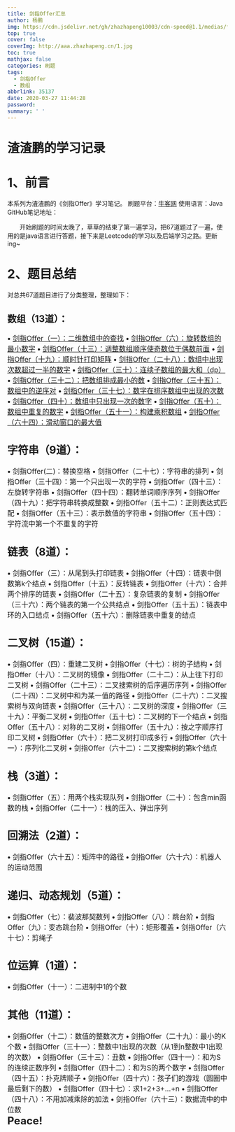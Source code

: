 ```yaml
---
title: 剑指Offer汇总
author: 杨鹏
img: https://cdn.jsdelivr.net/gh/zhazhapeng10003/cdn-speed@1.1/medias/featureimages/12.jpg
top: true
cover: false
coverImg: http://aaa.zhazhapeng.cn/1.jpg
toc: true
mathjax: false
categories: 刷题
tags:
  - 剑指Offer
  - 数组
abbrlink: 35137
date: 2020-03-27 11:44:28
password:
summary: ' '
---
```




# 渣渣鹏的学习记录

# 1、前言

本系列为渣渣鹏的《剑指Offer》学习笔记。
刷题平台：[牛客网](//www.nowcoder.com/ta/coding-interviews)
使用语言：Java
GitHub笔记地址：

&ensp;&ensp;&ensp;&ensp;开始刷题的时间太晚了，草草的结束了第一遍学习，把67道题过了一遍，使用的是java语言进行答题，接下来是Leetcode的学习以及后端学习之路。更新ing~


# 2、题目总结
对总共67道题目进行了分类整理，整理如下：

## 数组（13道）：
**<font size = 3>•** [剑指Offer（一）：二维数组中的查找](//zhazhapeng.cn/post/43262.html)
**<font size = 3>•** [剑指Offer（六）：旋转数组的最小数字](//zhazhapeng.cn/post/27960.html)
**<font size = 3>•** [剑指Offer（十三）：调整数组顺序使奇数位于偶数前面](//zhazhapeng.cn/post/45411.html)
**<font size = 3>•** [剑指Offer（十九）：顺时针打印矩阵](//zhazhapeng.cn/post/54653.html)
**<font size = 3>•** [剑指Offer（二十八）：数组中出现次数超过一半的数字](//zhazhapeng.cn/post/38908.html)
**<font size = 3>•** [剑指Offer（三十）：连续子数组的最大和（dp）](//zhazhapeng.cn/post/37315.html)
**<font size = 3>•** [剑指Offer（三十二）：把数组排成最小的数](//zhazhapeng.cn/post/56735.html)
**<font size = 3>•** [剑指Offer（三十五）：数组中的逆序对](//zhazhapeng.cn/post/35899.html)
**<font size = 3>•** [剑指Offer（三十七）：数字在排序数组中出现的次数](//zhazhapeng.cn/post/12141.html)
**<font size = 3>•** [剑指Offer（四十）：数组中只出现一次的数字](//zhazhapeng.cn/post/46036.html)
**<font size = 3>•** [剑指Offer（五十）：数组中重复的数字](//zhazhapeng.cn/post/64951.html)
**<font size = 3>•** [剑指Offer（五十一）：构建乘积数组](//zhazhapeng.cn/post/30060.html)
**<font size = 3>•** [剑指Offer（六十四）：滑动窗口的最大值](//zhazhapeng.cn/post/64066.html)

## 字符串（9道）：
**<font size = 3>•** 剑指Offer(二)：替换空格
**<font size = 3>•** 剑指Offer（二十七）：字符串的排列
**<font size = 3>•** 剑指Offer（三十四）：第一个只出现一次的字符
**<font size = 3>•** 剑指Offer（四十三）：左旋转字符串
**<font size = 3>•** 剑指Offer（四十四）：翻转单词顺序序列
**<font size = 3>•** 剑指Offer（四十九）：把字符串转换成整数
**<font size = 3>•** 剑指Offer（五十二）：正则表达式匹配
**<font size = 3>•** 剑指Offer（五十三）：表示数值的字符串
**<font size = 3>•** 剑指Offer（五十四）：字符流中第一个不重复的字符

## 链表（8道）：
**<font size = 3>•** 剑指Offer（三）：从尾到头打印链表
**<font size = 3>•** 剑指Offer（十四）：链表中倒数第k个结点
**<font size = 3>•** 剑指Offer（十五）：反转链表
**<font size = 3>•** 剑指Offer（十六）：合并两个排序的链表
**<font size = 3>•** 剑指Offer（二十五）：复杂链表的复制
**<font size = 3>•** 剑指Offer（三十六）：两个链表的第一个公共结点
**<font size = 3>•** 剑指Offer（五十五）：链表中环的入口结点
**<font size = 3>•** 剑指Offer（五十六）：删除链表中重复的结点

## 二叉树（15道）：
**<font size = 3>•** 剑指Offer（四）：重建二叉树
**<font size = 3>•** 剑指Offer（十七）：树的子结构
**<font size = 3>•** 剑指Offer（十八）：二叉树的镜像
**<font size = 3>•** 剑指Offer（二十二）：从上往下打印二叉树
**<font size = 3>•** 剑指Offer（二十三）：二叉搜索树的后序遍历序列
**<font size = 3>•** 剑指Offer（二十四）：二叉树中和为某一值的路径
**<font size = 3>•** 剑指Offer（二十六）：二叉搜索树与双向链表
**<font size = 3>•** 剑指Offer（三十八）：二叉树的深度
**<font size = 3>•** 剑指Offer（三十九）：平衡二叉树
**<font size = 3>•** 剑指Offer（五十七）：二叉树的下一个结点
**<font size = 3>•** 剑指Offer（五十八）：对称的二叉树
**<font size = 3>•** 剑指Offer（五十九）：按之字顺序打印二叉树
**<font size = 3>•** 剑指Offer（六十）：把二叉树打印成多行
**<font size = 3>•** 剑指Offer（六十一）：序列化二叉树
**<font size = 3>•** 剑指Offer（六十二）：二叉搜索树的第k个结点

## 栈（3道）：
**<font size = 3>•** 剑指Offer（五）：用两个栈实现队列
**<font size = 3>•** 剑指Offer（二十）：包含min函数的栈
**<font size = 3>•** 剑指Offer（二十一）：栈的压入、弹出序列

## 回溯法（2道）：
**<font size = 3>•** 剑指Offer（六十五）：矩阵中的路径
**<font size = 3>•** 剑指Offer（六十六）：机器人的运动范围

## 递归、动态规划（5道）：
**<font size = 3>•** 剑指Offer（七）：裴波那契数列
**<font size = 3>•** 剑指Offer（八）：跳台阶
**<font size = 3>•** 剑指Offer（九）：变态跳台阶
**<font size = 3>•** 剑指Offer（十）：矩形覆盖
**<font size = 3>•** 剑指Offer（六十七）：剪绳子

## 位运算（1道）：
**<font size = 3>•** 剑指Offer（十一）：二进制中1的个数

## 其他（11道）：
**<font size = 3>•** 剑指Offer（十二）：数值的整数次方
**<font size = 3>•** 剑指Offer（二十九）：最小的K个数
**<font size = 3>•** 剑指Offer（三十一）：整数中1出现的次数（从1到n整数中1出现的次数）
**<font size = 3>•** 剑指Offer（三十三）：丑数
**<font size = 3>•** 剑指Offer（四十一）：和为S的连续正数序列
**<font size = 3>•** 剑指Offer（四十二）：和为S的两个数字
**<font size = 3>•** 剑指Offer（四十五）：扑克牌顺子
**<font size = 3>•** 剑指Offer（四十六）：孩子们的游戏（圆圈中最后剩下的数）
**<font size = 3>•** 剑指Offer（四十七）：求1+2+3+…+n
**<font size = 3>•** 剑指Offer（四十八）：不用加减乘除的加法
**<font size = 3>•** 剑指Offer（六十三）：数据流中的中位数
<br>
<font size = 5>**Peace!**
